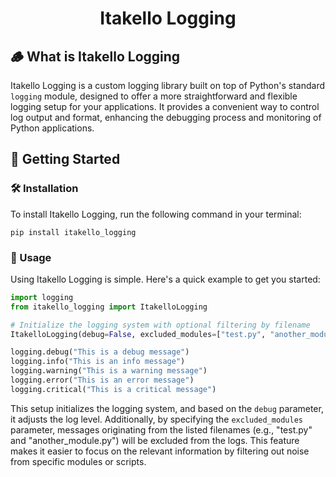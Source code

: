 <h1 align="center">Itakello Logging</h1>

## 🪵 What is Itakello Logging

Itakello Logging is a custom logging library built on top of Python's standard `logging` module, designed to offer a more straightforward and flexible logging setup for your applications. It provides a convenient way to control log output and format, enhancing the debugging process and monitoring of Python applications.

## 🚀 Getting Started

### 🛠️ Installation

To install Itakello Logging, run the following command in your terminal:

```shell
pip install itakello_logging
```

### 🤔 Usage

Using Itakello Logging is simple. Here's a quick example to get you started:

```python
import logging
from itakello_logging import ItakelloLogging

# Initialize the logging system with optional filtering by filename
ItakelloLogging(debug=False, excluded_modules=["test.py", "another_module.py"])

logging.debug("This is a debug message")
logging.info("This is an info message")
logging.warning("This is a warning message")
logging.error("This is an error message")
logging.critical("This is a critical message")
```

This setup initializes the logging system, and based on the `debug` parameter, it adjusts the log level. Additionally, by specifying the `excluded_modules` parameter, messages originating from the listed filenames (e.g., "test.py" and "another_module.py") will be excluded from the logs. This feature makes it easier to focus on the relevant information by filtering out noise from specific modules or scripts.